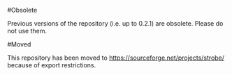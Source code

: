 #Obsolete

Previous versions of the repository (i.e. up to 0.2.1) are obsolete.  Please do not use them.

#Moved

This repository has been moved to https://sourceforge.net/projects/strobe/ because of export restrictions.